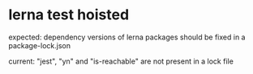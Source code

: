 # lerna test hoisted

expected: dependency versions of lerna packages should be fixed in a package-lock.json

current: "jest", "yn" and "is-reachable" are not present in a lock file
